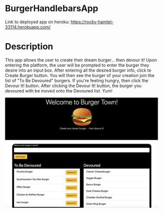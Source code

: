 # BurgerHandlebarsApp

Link to deployed app on heroku: https://rocky-hamlet-33114.herokuapp.com/

# Description

This app allows the user to create their dream burger... then devour it! Upon entering the platform, the user will be prompted to enter the burger they desire into an input box. After entering all the desired burger info, click te Create Burger button. You will then see the burger of your creation join the list of "To Be Devoured" burgers. If you're feeling hungry, then click the Devour It! button. After clicking the Devour It! button, the burger you devoured with be moved onto the Devoured list. Yum!

![Screenshot](./public/photos/screenshot/burgers.png)
